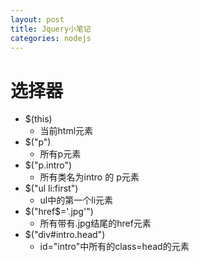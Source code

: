 ```yaml
---
layout: post
title: Jquery小笔记
categories: nodejs
---
```


# 选择器
- $(this)
    - 当前html元素
- $("p")
    - 所有p元素
- $("p.intro")
    - 所有类名为intro 的 p元素
- $("ul li:first")
    - ul中的第一个li元素
- $("href$='.jpg'")
    - 所有带有.jpg结尾的href元素
- $("div#intro.head")
    - id="intro"中所有的class=head的元素

# 